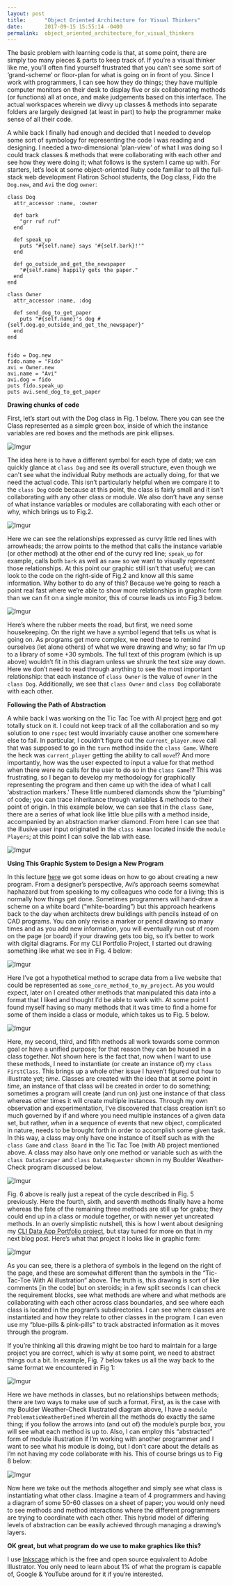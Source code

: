 ```yaml
---
layout: post
title:      "Object Oriented Architecture for Visual Thinkers"
date:       2017-09-15 15:55:14 -0400
permalink:  object_oriented_architecture_for_visual_thinkers
---
```



The basic problem with learning code is that, at some point, there are simply too many pieces & parts to keep track of.  If you’re a visual thinker like me, you’ll often find yourself frustrated that you can’t see some sort of ‘grand-scheme’ or floor-plan for what is going on in front of you.  Since I work with programmers, I can see how they do things; they have multiple computer monitors on their desk to display five or six collaborating methods (or functions) all at once, and make judgements based on this interface.  The actual workspaces wherein we divvy up classes & methods into separate folders are largely designed (at least in part) to help the programmer make sense of all their code.

A while back I finally had enough and decided that I needed to develop some sort of symbology for representing the code I was reading and designing.  I needed a two-dimensional 'plan-view' of what I was doing so I could track classes & methods that were collaborating with each other and see how they were doing it; what follows is the system I came up with.  For starters, let’s look at some object-oriented Ruby code familiar to all the full-stack web development Flatiron School students, the Dog class, Fido the `Dog.new`, and `Avi` the dog `owner`:
```
class Dog 
  attr_accessor :name, :owner
  
  def bark 
    "grr ruf ruf"
  end 
  
  def speak_up 
    puts "#{self.name} says '#{self.bark}!'"
  end 
  
  def go_outside_and_get_the_newspaper 
    "#{self.name} happily gets the paper."
  end  
end 

class Owner 
  attr_accessor :name, :dog
  
  def send_dog_to_get_paper 
    puts "#{self.name}'s dog #{self.dog.go_outside_and_get_the_newspaper}"
  end 
end 


fido = Dog.new 
fido.name = "Fido"
avi = Owner.new
avi.name = "Avi"
avi.dog = fido 
puts fido.speak_up
puts avi.send_dog_to_get_paper
```




**Drawing chunks of code**

First, let’s start out with the Dog class in Fig. 1 below.  There you can see the Class represented as a simple green box, inside of which the instance variables are red boxes and the methods are pink ellipses.

![Imgur](https://i.imgur.com/zjZh05H.png)

The idea here is to have a different symbol for each type of data; we can quickly glance at `class Dog` and see its overall structure, even though we can't see what the individual Ruby methods are actually doing, for that we need the actual code.  This isn’t particularly helpful when we compare it to the `class Dog` code because at this point, the class is fairly small and it isn’t collaborating with any other class or module.  We also don’t have any sense of what instance variables or modules are collaborating with each other or why, which brings us to Fig.2.

![Imgur](https://i.imgur.com/z2iNePE.png)

Here we can see the relationships expressed as curvy little red lines with arrowheads; the arrow points to the method that calls the instance variable (or other method) at the other end of the curvy red line; `speak_up` for example, calls both `bark` as well as `name` so we want to visually represent those relationships.  At this point our graphic still isn’t that useful; we can look to the code on the right-side of Fig.2 and know all this same information.  Why bother to do any of this?  Because we’re going to reach a point real fast where we’re able to show more relationships in graphic form than we can fit on a single monitor, this of course leads us into Fig.3 below.

![Imgur](https://i.imgur.com/xQVeMFb.png)

Here’s where the rubber meets the road, but first, we need some housekeeping.  On the right we have a symbol legend that tells us what is going on.  As programs get more complex, we need these to remind ourselves (let alone others) of what we were drawing and why; so far I’m up to a library of some +30 symbols.  The full text of this program (which is up above) wouldn’t fit in this diagram unless we shrunk the text size way down.  Here we don’t need to read through anything to see the most important relationship: that each instance of `class Owner` is the value of `owner` in the `class Dog`.  Additionally, we see that `class Owner` and `class Dog` collaborate with each other.




**Following the Path of Abstraction**

A while back I was working on the Tic Tac Toe with AI project [here](https://learn.co/lessons/ttt-with-ai-project) and got totally stuck on it.  I could not keep track of all the collaboration and so my solution to one `rspec` test would invariably cause another one somewhere else to fail.  In particular, I couldn’t figure out the `current_player.move` call that was supposed to go in the `turn` method inside the `class Game`.  Where the heck was `current_player` getting the ability to call `move`!?  And more importantly, how was the user expected to input a value for that method when there were no calls for the user to do so in the `class Game`!?  This was frustrating, so I began to develop my methodology for graphically representing the program and then came up with the idea of what I call ‘abstraction markers.’  These little numbered diamonds show the “plumbing” of code; you can trace inheritance through variables & methods to their point of origin.  In this example below, we can see that in the `class Game`, there are a series of what look like little blue pills with a method inside, accompanied by an abstraction marker diamond.  From here I can see that the illusive user input originated in the `class Human` located inside the `module Players`;  at this point I can solve the lab with ease.

![Imgur](https://i.imgur.com/L6ooeVe.jpg)

**Using This Graphic System to Design a New Program**

In this lecture [here](https://www.youtube.com/watch?v=_lDExWIhYKI) we got some ideas on how to go about creating a new program.  From a designer’s perspective, Avi’s approach seems somewhat haphazard but from speaking to my colleagues who code for a living; this is normally how things get done.  Sometimes programmers will hand-draw a scheme on a white board (“white-boarding”) but this approach hearkens back to the day when architects drew buildings with pencils instead of on CAD programs.  You can only revise a marker or pencil drawing so many times and as you add new information, you will eventually run out of room on the page (or board) if your drawing gets too big, so it’s better to work with digital diagrams.  For my CLI Portfolio Project, I started out drawing something like what we see in Fig. 4 below:

![Imgur](https://i.imgur.com/aq5kfZf.png)

Here I’ve got a hypothetical method to scrape data from a live website that could be represented as `some_core_method_to_my_project`.  As you would expect, later on I created other methods that manipulated this data into a format that I liked and thought I’d be able to work with.  At some point I found myself having so many methods that it was time to find a home for some of them inside a class or module, which takes us to Fig. 5 below.

![Imgur](https://i.imgur.com/3Vwx09T.png)

Here, my second, third, and fifth methods all work towards some common goal or have a unified purpose; for that reason they can be housed in a class together.  Not shown here is the fact that, now when I want to use these methods, I need to instantiate (or create an instance of) my `class FirstClass`.  This brings up a whole other issue I haven’t figured out how to illustrate yet; *time*.  Classes are created with the idea that at some point in *time*, an instance of that class will be created in order to do something; sometimes a program will create (and run on) just one instance of that class whereas other times it will create multiple instances.  Through my own observation and experimentation, I’ve discovered that class creation isn’t so much governed by if and where you need multiple instances of a given data set, but rather, *when* in a sequence of events that new object, complicated in nature, needs to be brought forth in order to accomplish some given task.  In this way, a class may only have one instance of itself such as with the `class Game` and `class Board` in the Tic Tac Toe (with AI) project mentioned above.  A class may also have only one method or variable such as with the `class DataScraper` and `class DataRequester` shown in my Boulder Weather-Check program discussed below.

![Imgur](https://i.imgur.com/2gUm05e.png)

Fig. 6 above is really just a repeat of the cycle described in Fig. 5 previously.  Here the fourth, sixth, and seventh methods finally have a home whereas the fate of the remaining three methods are still up for grabs; they could end up in a class or module together, or with newer yet uncreated methods.  In an overly simplistic nutshell, this is how I went about designing my [CLI Data App Portfolio project](https://learn.co/lessons/cli-data-gem-assessment), but stay tuned for more on that in my next blog post.  Here’s what that project it looks like in graphic form:

![Imgur](https://i.imgur.com/8g2XrVp.png)

As you can see, there is a plethora of symbols in the legend on the right of the page, and these are somewhat different than the symbols in the “Tic-Tac-Toe With AI illustration” above.  The truth is, this drawing is sort of like comments [in the code] but on steroids; in a few split seconds I can check the requirement blocks, see what methods are where and what methods are collaborating with each other across class boundaries, and see where each class is located in the program’s subdirectories.  I can see where classes are instantiated and how they relate to other classes in the program.  I can even use my “blue-pills & pink-pills” to track abstracted information as it moves through the program.  

If you’re thinking all this drawing might be too hard to maintain for a large project you are correct, which is why at some point, we need to abstract things out a bit.  In example, Fig. 7 below takes us all the way back to the same format we encountered in Fig 1:

![Imgur](https://i.imgur.com/HY63sqE.png)

Here we have methods in classes, but no relationships between methods; there are two ways to make use of such a format.  First, as is the case with my Boulder Weather-Check Illustrated diagram above, I have a `module ProblematicWeatherDefined` wherein all the methods do exactly the same thing; if you follow the arrows into (and out of) the module’s purple box, you will see what each method is up to.  Also, I can employ this “abstracted” form of module illustration if I’m working with another programmer and I want to see what his module is doing, but I don’t care about the details as I’m not having my code collaborate with his.  This of course brings us to Fig 8 below:

![Imgur](https://i.imgur.com/a4ocJlY.png)

Now here we take out the methods altogether and simply see what class is instantiating what other class.  Imagine a team of 4 programmers and having a diagram of some 50-60 classes on a sheet of paper; you would only need to see methods and method interactions where the different programmers are trying to coordinate with each other.  This hybrid model of differing levels of abstraction can be easily achieved through managing a drawing’s layers.  

**OK great, but what program do we use to make graphics like this?**

I use [Inkscape](https://inkscape.org/en/) which is the free and open source equivalent to Adobe Illustrator.  You only need to learn about 1% of what the program is capable of, Google & YouTube around for it if you’re interested. 





